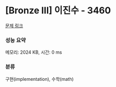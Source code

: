 # [Bronze III] 이진수 - 3460 

[문제 링크](https://www.acmicpc.net/problem/3460) 

### 성능 요약

메모리: 2024 KB, 시간: 0 ms

### 분류

구현(implementation), 수학(math)

